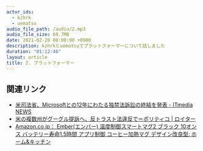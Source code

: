 ```yaml
---
actor_ids:
  - kzhrk
  - uematsu
audio_file_path: /audio/2.mp3
audio_file_size: 69.7MB
date: 2021-02-20 00:00:00 +0900
description: kzhrkとuematsuでプラットフォーマーについて話しました
duration: "01:12:46"
layout: article
title: 2. プラットフォーマー
---
```


## 関連リンク

- [米司法省、Microsoftとの12年にわたる独禁法訴訟の終結を発表 - ITmedia NEWS](https://www.itmedia.co.jp/news/articles/1105/13/news071.html)
- [米の複数州がグーグル提訴へ、反トラスト法違反で＝ポリティコ \| ロイター](https://jp.reuters.com/article/tech-antitrust-google-states-idJPKBN28Q0E4)
- [Amazon.co.jp： Ember(エンバー) 温度制御スマートマグ2 ブラック 10オンス バッテリー寿命1.5時間 アプリ制御 コーヒー加熱マグ デザイン改良型: ホーム&キッチン](https://amzn.to/3s8wI3K)

